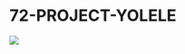 # 72-PROJECT-YOLELE
![](https://firebasestorage.googleapis.com/v0/b/b24--project.appspot.com/o/img%2FScreenshot%202023-08-09%20at%2018-44-23%20Yolele.png?alt=media&token=d76a65cc-9220-4e80-bfd0-9c6796681c87)
